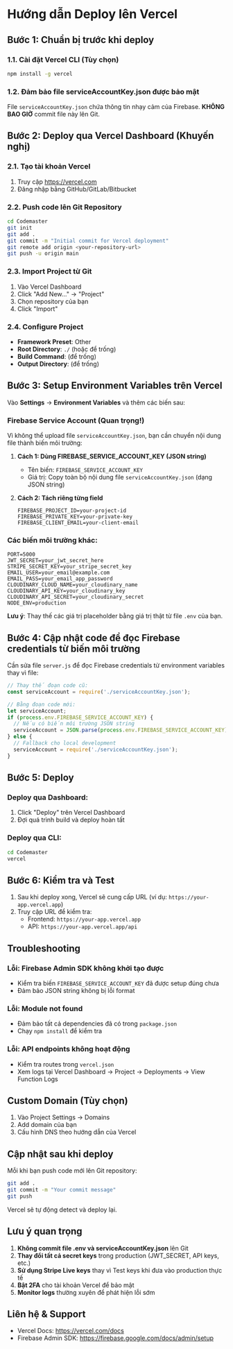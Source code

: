 # Hướng dẫn Deploy lên Vercel

## Bước 1: Chuẩn bị trước khi deploy

### 1.1. Cài đặt Vercel CLI (Tùy chọn)
```bash
npm install -g vercel
```

### 1.2. Đảm bảo file serviceAccountKey.json được bảo mật
File `serviceAccountKey.json` chứa thông tin nhạy cảm của Firebase. **KHÔNG BAO GIỜ** commit file này lên Git.

## Bước 2: Deploy qua Vercel Dashboard (Khuyến nghị)

### 2.1. Tạo tài khoản Vercel
1. Truy cập https://vercel.com
2. Đăng nhập bằng GitHub/GitLab/Bitbucket

### 2.2. Push code lên Git Repository
```bash
cd Codemaster
git init
git add .
git commit -m "Initial commit for Vercel deployment"
git remote add origin <your-repository-url>
git push -u origin main
```

### 2.3. Import Project từ Git
1. Vào Vercel Dashboard
2. Click "Add New..." → "Project"
3. Chọn repository của bạn
4. Click "Import"

### 2.4. Configure Project
- **Framework Preset**: Other
- **Root Directory**: `./` (hoặc để trống)
- **Build Command**: (để trống)
- **Output Directory**: (để trống)

## Bước 3: Setup Environment Variables trên Vercel

Vào **Settings** → **Environment Variables** và thêm các biến sau:

### Firebase Service Account (Quan trọng!)
Vì không thể upload file `serviceAccountKey.json`, bạn cần chuyển nội dung file thành biến môi trường:

1. **Cách 1: Dùng FIREBASE_SERVICE_ACCOUNT_KEY (JSON string)**
   - Tên biến: `FIREBASE_SERVICE_ACCOUNT_KEY`
   - Giá trị: Copy toàn bộ nội dung file `serviceAccountKey.json` (dạng JSON string)

2. **Cách 2: Tách riêng từng field**
   ```
   FIREBASE_PROJECT_ID=your-project-id
   FIREBASE_PRIVATE_KEY=your-private-key
   FIREBASE_CLIENT_EMAIL=your-client-email
   ```

### Các biến môi trường khác:
```
PORT=5000
JWT_SECRET=your_jwt_secret_here
STRIPE_SECRET_KEY=your_stripe_secret_key
EMAIL_USER=your_email@example.com
EMAIL_PASS=your_email_app_password
CLOUDINARY_CLOUD_NAME=your_cloudinary_name
CLOUDINARY_API_KEY=your_cloudinary_key
CLOUDINARY_API_SECRET=your_cloudinary_secret
NODE_ENV=production
```

**Lưu ý**: Thay thế các giá trị placeholder bằng giá trị thật từ file `.env` của bạn.

## Bước 4: Cập nhật code để đọc Firebase credentials từ biến môi trường

Cần sửa file `server.js` để đọc Firebase credentials từ environment variables thay vì file:

```javascript
// Thay thế đoạn code cũ:
const serviceAccount = require('./serviceAccountKey.json');

// Bằng đoạn code mới:
let serviceAccount;
if (process.env.FIREBASE_SERVICE_ACCOUNT_KEY) {
  // Nếu có biến môi trường JSON string
  serviceAccount = JSON.parse(process.env.FIREBASE_SERVICE_ACCOUNT_KEY);
} else {
  // Fallback cho local development
  serviceAccount = require('./serviceAccountKey.json');
}
```

## Bước 5: Deploy

### Deploy qua Dashboard:
1. Click "Deploy" trên Vercel Dashboard
2. Đợi quá trình build và deploy hoàn tất

### Deploy qua CLI:
```bash
cd Codemaster
vercel
```

## Bước 6: Kiểm tra và Test

1. Sau khi deploy xong, Vercel sẽ cung cấp URL (ví dụ: `https://your-app.vercel.app`)
2. Truy cập URL để kiểm tra:
   - Frontend: `https://your-app.vercel.app`
   - API: `https://your-app.vercel.app/api`

## Troubleshooting

### Lỗi: Firebase Admin SDK không khởi tạo được
- Kiểm tra biến `FIREBASE_SERVICE_ACCOUNT_KEY` đã được setup đúng chưa
- Đảm bảo JSON string không bị lỗi format

### Lỗi: Module not found
- Đảm bảo tất cả dependencies đã có trong `package.json`
- Chạy `npm install` để kiểm tra

### Lỗi: API endpoints không hoạt động
- Kiểm tra routes trong `vercel.json`
- Xem logs tại Vercel Dashboard → Project → Deployments → View Function Logs

## Custom Domain (Tùy chọn)

1. Vào Project Settings → Domains
2. Add domain của bạn
3. Cấu hình DNS theo hướng dẫn của Vercel

## Cập nhật sau khi deploy

Mỗi khi bạn push code mới lên Git repository:
```bash
git add .
git commit -m "Your commit message"
git push
```

Vercel sẽ tự động detect và deploy lại.

## Lưu ý quan trọng

1. **Không commit file .env và serviceAccountKey.json** lên Git
2. **Thay đổi tất cả secret keys** trong production (JWT_SECRET, API keys, etc.)
3. **Sử dụng Stripe Live keys** thay vì Test keys khi đưa vào production thực tế
4. **Bật 2FA** cho tài khoản Vercel để bảo mật
5. **Monitor logs** thường xuyên để phát hiện lỗi sớm

## Liên hệ & Support

- Vercel Docs: https://vercel.com/docs
- Firebase Admin SDK: https://firebase.google.com/docs/admin/setup
